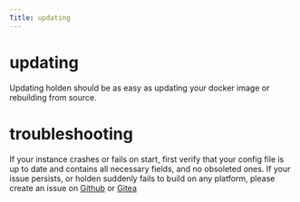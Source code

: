 ```yaml
---
Title: updating
---
```


# updating

Updating holden should be as easy as updating your docker image or rebuilding from source.

# troubleshooting

If your instance crashes or fails on start, first verify that your config file is up to date and contains all necessary fields, and no obsoleted ones. If your issue persists, or holden suddenly fails to build on any platform, please create an issue on [Github](https://github.com/endigma/holden) or [Gitea](https://gitcat.ca/endigma/holden)